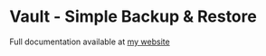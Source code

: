 # Vault - Simple Backup & Restore
Full documentation available at [my website](https://adnansal.im/work/tool-vault)
